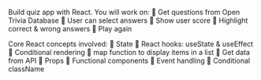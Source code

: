 Build quiz app with React. You will work on:
📝 Get questions from Open Trivia Database
📝 User can select answers 
📝 Show user score
📝 Highlight correct & wrong answers 
📝 Play again 

Core React concepts involved: 
🔵 State 
🔵 React hooks: useState & useEffect
🔵 Conditional rendering 
🔵 map function to display items in a list 
🔵 Get data from API 
🔵 Props
🔵 Functional components 
🔵 Event handling 
🔵 Conditional className
